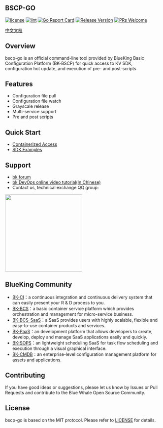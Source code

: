 ## BSCP-GO

[![license](https://img.shields.io/badge/license-MIT-brightgreen.svg?style=flat)](https://github.com/TencentBlueKing/bscp-go/blob/master/LICENSE.txt)
[![lint](https://github.com/TencentBlueKing/bscp-go/actions/workflows/lint.yml/badge.svg?branch=master)](https://github.com/TencentBlueKing/bscp-go/actions/workflows/lint.yml)
[![Go Report Card](https://goreportcard.com/badge/github.com/TencentBlueKing/bscp-go?cache=v1)](https://goreportcard.com/report/github.com/TencentBlueKing/bscp-go)
[![Release Version](https://img.shields.io/github/release/TencentBlueKing/bscp-go.svg?style=flat-square)](https://github.com/TencentBlueKing/bscp-go/releases)
[![PRs Welcome](https://img.shields.io/badge/PRs-welcome-brightgreen.svg)](https://github.com/TencentBlueKing/bscp-go/pulls)

[中文文档](./readme.md)

## Overview

bscp-go is an official command-line tool provided by BlueKing Basic Configuration Platform (BK-BSCP) for quick access to KV SDK, configuration hot update, and execution of pre- and post-scripts

## Features

- Configuration file pull
- Configuration file watch
- Grayscale release
- Multi-service support
- Pre and post scripts

## Quick Start

- [Containerized Access](./docs/usage.md)
- [SDK Examples](./examples/README.md)

## Support

- [bk forum](https://bk.tencent.com/s-mart/community)
- [bk DevOps online video tutorial(In Chinese)](https://cloud.tencent.com/developer/edu/major-100008)
- Contact us, technical exchange QQ group:

<img src="https://github.com/Tencent/bk-PaaS/raw/master/docs/resource/img/bk_qq_group.png" width="250" hegiht="250" align=center />

## BlueKing Community

- [BK-CI](https://github.com/Tencent/bk-ci)：a continuous integration and continuous delivery system that can easily present your R & D process to you.
- [BK-BCS](https://github.com/Tencent/bk-bcs)：a basic container service platform which provides orchestration and management for micro-service business.
- [BK-BCS-SaaS](https://github.com/Tencent/bk-bcs-saas)：a SaaS provides users with highly scalable, flexible and easy-to-use container products and services.
- [BK-PaaS](https://github.com/Tencent/bk-PaaS)：an development platform that allows developers to create, develop, deploy and manage SaaS applications easily and quickly.
- [BK-SOPS](https://github.com/Tencent/bk-sops)：an lightweight scheduling SaaS  for task flow scheduling and execution through a visual graphical interface.
- [BK-CMDB](https://github.com/Tencent/bk-cmdb)：an enterprise-level configuration management platform for assets and applications.

## Contributing

If you have good ideas or suggestions, please let us know by Issues or Pull Requests and contribute to the Blue Whale Open Source Community.

## License

bscp-go is based on the MIT protocol. Please refer to [LICENSE](./LICENSE.txt) for details.